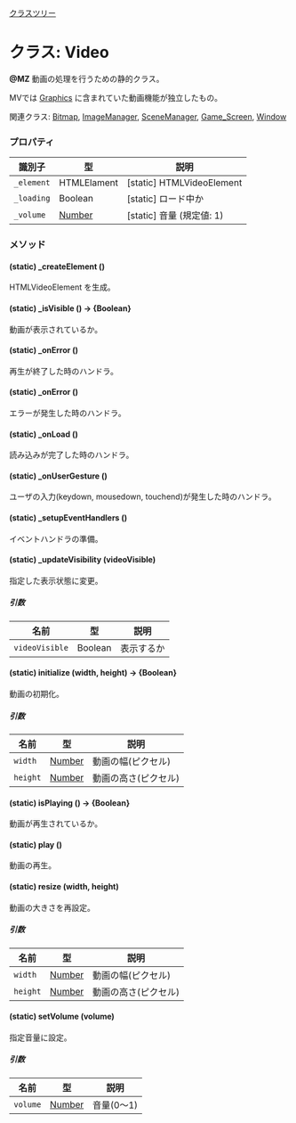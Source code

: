[クラスツリー](index.md)

# クラス: Video
**@MZ** 動画の処理を行うための静的クラス。

MVでは [Graphics](Graphics.md) に含まれていた動画機能が独立したもの。

関連クラス: [Bitmap](Bitmap.md), [ImageManager](ImageManager.md), [SceneManager](SceneManager.md), [Game_Screen](Game_Screen.md), [Window](Window.md)


### プロパティ

| 識別子 | 型 | 説明 |
| --- | --- | --- |
| `_element` | HTMLElament | [static] HTMLVideoElement |
| `_loading` | Boolean | [static] ロード中か |
| `_volume` | [Number](Number.md) | [static] 音量 (規定値: 1) |


### メソッド

#### (static) _createElement ()
HTMLVideoElement を生成。


#### (static) _isVisible () → {Boolean}
動画が表示されているか。


#### (static) _onError ()
再生が終了した時のハンドラ。


#### (static) _onError ()
エラーが発生した時のハンドラ。


#### (static) _onLoad ()
読み込みが完了した時のハンドラ。


#### (static) _onUserGesture ()
ユーザの入力(keydown, mousedown, touchend)が発生した時のハンドラ。


#### (static) _setupEventHandlers ()
イベントハンドラの準備。


#### (static) _updateVisibility (videoVisible)
指定した表示状態に変更。

##### 引数

| 名前 | 型 | 説明 |
| --- | --- | --- |
| `videoVisible` | Boolean | 表示するか |


#### (static) initialize (width, height) → {Boolean}
動画の初期化。

##### 引数

| 名前 | 型 | 説明 |
| --- | --- | --- |
| `width` | [Number](Number.md) | 動画の幅(ピクセル) |
| `height` | [Number](Number.md) | 動画の高さ(ピクセル) |


#### (static) isPlaying () → {Boolean}
動画が再生されているか。


#### (static) play ()
動画の再生。


#### (static) resize (width, height) 
動画の大きさを再設定。

##### 引数

| 名前 | 型 | 説明 |
| --- | --- | --- |
| `width` | [Number](Number.md) | 動画の幅(ピクセル) |
| `height` | [Number](Number.md) | 動画の高さ(ピクセル) |


#### (static) setVolume (volume)
指定音量に設定。

##### 引数

| 名前 | 型 | 説明 |
| --- | --- | --- |
| `volume` | [Number](Number.md) | 音量(0〜1) |
